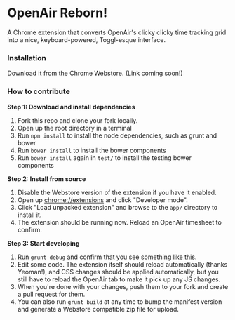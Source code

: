 # OpenAir Reborn!

A Chrome extension that converts OpenAir's clicky clicky time tracking grid into
a nice, keyboard-powered, Toggl-esque interface.

### Installation

Download it from the Chrome Webstore. (Link coming soon!)

### How to contribute

**Step 1: Download and install dependencies**

1. Fork this repo and clone your fork locally.
2. Open up the root directory in a terminal
3. Run `npm install` to install the node dependencies, such as grunt and bower
4. Run `bower install` to install the bower components
5. Run `bower install` again in `test/` to install the testing bower components

**Step 2: Install from source**

1. Disable the Webstore version of the extension if you have it enabled.
2. Open up [chrome://extensions](chrome://extensions) and click "Developer mode".
3. Click "Load unpacked extension" and browse to the `app/` directory to install it.
4. The extension should be running now. Reload an OpenAir timesheet to confirm.

**Step 3: Start developing**

1. Run `grunt debug` and confirm that you see something [like this](http://note.io/1rgHkvn).
2. Edit some code. The extension itself should reload automatically (thanks Yeoman!),
   and CSS changes should be applied automatically, but you still have to reload
   the OpenAir tab to make it pick up any JS changes.
3. When you're done with your changes, push them to your fork and create a pull request for them.
4. You can also run `grunt build` at any time to bump the manifest version and generate a Webstore compatible zip file for upload.
